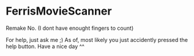 # FerrisMovieScanner
Remake  No. (I dont have enought fingers to count)

For help, just ask me ;)
As of, most likely you just accidently pressed the help button.
Have a nice day ^^
